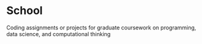 # School
Coding assignments or projects for graduate coursework on programming, data science, and computational thinking

